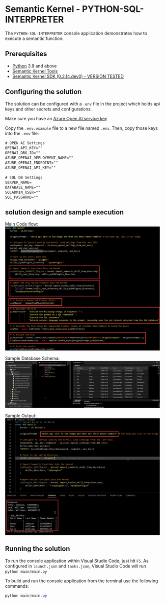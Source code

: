 # Semantic Kernel - PYTHON-SQL-INTERPRETER

The `PYTHON-SQL-INTERPRETER` console application demonstrates how to execute a semantic function.

## Prerequisites

- [Python](https://www.python.org/downloads/) 3.8 and above
- [Semantic Kernel Tools](https://marketplace.visualstudio.com/items?itemName=ms-semantic-kernel.semantic-kernel)
- [Semantic Kernel SDK (0.3.14.dev0) - VERSION TESTED](https://pypi.org/project/semantic-kernel/0.3.14.dev0/)

## Configuring the solution

The solution can be configured with a `.env` file in the project which holds api keys and other secrets and configurations.

Make sure you have an
[Azure Open AI service key](https://learn.microsoft.com/azure/cognitive-services/openai/quickstart?pivots=rest-api)

Copy the `.env.example` file to a new file named `.env`. Then, copy those keys into the `.env` file:

```
# OPEN AI Settings
OPENAI_API_KEY=""
OPENAI_ORG_ID=""
AZURE_OPENAI_DEPLOYMENT_NAME=""
AZURE_OPENAI_ENDPOINT=""
AZURE_OPENAI_API_KEY=""

# SQL DB Settings
SERVER_NAME=
DATABASE_NAME=""
SQLADMIN_USER=""
SQL_PASSWORD=""

```

## solution design and sample execution

Main Code flow:
![Main Code](images/main-code-block.png)

Sample Database Schema:
![DB Schema](images/db-schema-sample.png)

Sample Output:
![Code Run](images/code-run-sample.png)

## Running the solution

To run the console application within Visual Studio Code, just hit `F5`.
As configured in `launch.json` and `tasks.json`, Visual Studio Code will run `python main/main.py`

To build and run the console application from the terminal use the following commands:

```powershell
python main/main.py
```

